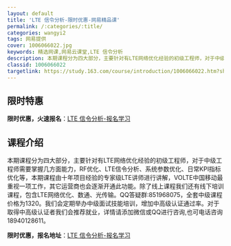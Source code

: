 ```yaml
---
layout: default
title: 'LTE 信令分析-限时优惠-网易精品课'
permalink: /:categories/:title/
categories: wangyi2
tags: 网易提供
cover: 1006066022.jpg
keywords: 精选网课,网易云课堂,LTE 信令分析
description: 本期课程分为四大部分，主要针对有LTE网络优化经验的初级工程师，对于中级工程师需要掌握几方面能力，RF优化、LTE信令分
classid: 1006066022
targetlink: https://study.163.com/course/introduction/1006066022.htm?share=1&shareId=1025206652&utm_campaign=share&utm_medium=iphoneShare&utm_source=&utm_u=1025206652
---
```


## 限时特惠

**限时优惠，火速报名**：[LTE 信令分析-报名学习](https://study.163.com/course/introduction/1006066022.htm?share=1&shareId=1025206652&utm_campaign=share&utm_medium=iphoneShare&utm_source=&utm_u=1025206652)

## 课程介绍

本期课程分为四大部分，主要针对有LTE网络优化经验的初级工程师，对于中级工程师需要掌握几方面能力，RF优化、LTE信令分析、系统参数优化、日常KPI指标优化等，本期课程由十年项目经验的专家级LTE讲师进行讲解，VOLTE中国移动最重视一项工作，其它运营商也会逐渐开通此功能。除了线上课程我们还有线下培训课程，包含LTE网络优化、数通、光传输。QQ答疑群:851968075，全套中级课程价格为1320。我们会定期举办中级面试技能培训，增加中高级认证通过率。对于取得中高级认证者我们会推荐就业，详情请添加微信或QQ进行咨询,也可电话咨询18940128611。

**限时优惠，报名地址**：[LTE 信令分析-报名学习](https://study.163.com/course/introduction/1006066022.htm?share=1&shareId=1025206652&utm_campaign=share&utm_medium=iphoneShare&utm_source=&utm_u=1025206652)

